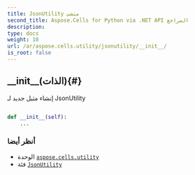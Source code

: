 ```yaml
---
title: JsonUtility منشئ
second_title: Aspose.Cells for Python via .NET API المراجع
description:
type: docs
weight: 10
url: /ar/aspose.cells.utility/jsonutility/__init__/
is_root: false
---
```

##  \_\_init\_\_(الذات){#}
إنشاء مثيل جديد لـ JsonUtility



```python

def __init__(self):
    ...
```





###  أنظر أيضا
* الوحدة [`aspose.cells.utility`](../../)
* فئة [`JsonUtility`](/cells/python-net/ar/aspose.cells.utility/jsonutility)
